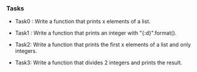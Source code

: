 ### Tasks

- Task0 : Write a function that prints x elements of a list.

- Task1 : Write a function that prints an integer with "{:d}".format().

- Task2: Write a function that prints the first x elements of a list and only integers.

- Task3: Write a function that divides 2 integers and prints the result.

